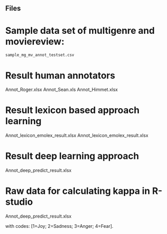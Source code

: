 ## Files
# Sample data set of multigenre and moviereview:
    sample_mg_mv_annot_testset.csv
# Result human annotators
Annot_Roger.xlsx
Annot_Sean.xls
Annot_Himmet.xlsx

# Result lexicon based approach learning
Annot_lexicon_emolex_result.xlsx
Annot_lexicon_emolex_result.xlsx

# Result deep learning approach
Annot_deep_predict_result.xlsx

# Raw data for calculating kappa in R-studio
Annot_deep_predict_result.xlsx

with codes: [1=Joy; 2=Sadness; 3=Anger; 4=Fear].

